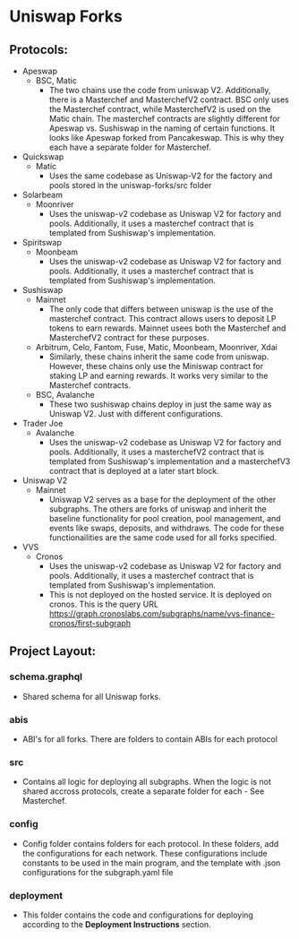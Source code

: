 # Uniswap Forks

## Protocols:

- Apeswap
  - BSC, Matic
    - The two chains use the code from uniswap V2. Additionally, there is a Masterchef and MasterchefV2 contract. BSC only uses the Masterchef contract, while MasterchefV2 is used on the Matic chain. The masterchef contracts are slightly different for Apeswap vs. Sushiswap in the naming of certain functions. It looks like Apeswap forked from Pancakeswap. This is why they each have a separate folder for Masterchef.
- Quickswap
  - Matic
    - Uses the same codebase as Uniswap-V2 for the factory and pools stored in the uniswap-forks/src folder
- Solarbeam
  - Moonriver
    - Uses the uniswap-v2 codebase as Uniswap V2 for factory and pools. Additionally, it uses a masterchef contract that is templated from Sushiswap's implementation.
- Spiritswap
  - Moonbeam
    - Uses the uniswap-v2 codebase as Uniswap V2 for factory and pools. Additionally, it uses a masterchef contract that is templated from Sushiswap's implementation.
- Sushiswap
  - Mainnet
    - The only code that differs between uniswap is the use of the masterchef contract. This contract allows users to deposit LP tokens to earn rewards. Mainnet usees both the Masterchef and MasterchefV2 contract for these purposes.
  - Arbitrum, Celo, Fantom, Fuse, Matic, Moonbeam, Moonriver, Xdai
    - Similarly, these chains inherit the same code from uniswap. However, these chains only use the Miniswap contract for staking LP and earning rewards. It works very similar to the Masterchef contracts.
  - BSC, Avalanche
    - These two sushiswap chains deploy in just the same way as Uniswap V2. Just with different configurations.
- Trader Joe
  - Avalanche
    - Uses the uniswap-v2 codebase as Uniswap V2 for factory and pools. Additionally, it uses a masterchefV2 contract that is templated from Sushiswap's implementation and a masterchefV3 contract that is deployed at a later start block.
- Uniswap V2
  - Mainnet
    - Uniswap V2 serves as a base for the deployment of the other subgraphs. The others are forks of uniswap and inherit the baseline functionality for pool creation, pool management, and events like swaps, deposits, and withdraws. The code for these functionailities are the same code used for all forks specified.
- VVS
  - Cronos
    - Uses the uniswap-v2 codebase as Uniswap V2 for factory and pools. Additionally, it uses a masterchef contract that is templated from Sushiswap's implementation.
    - This is not deployed on the hosted service. It is deployed on cronos. This is the query URL https://graph.cronoslabs.com/subgraphs/name/vvs-finance-cronos/first-subgraph

## Project Layout:

### schema.graphql

- Shared schema for all Uniswap forks.

### abis

- ABI's for all forks. There are folders to contain ABIs for each protocol

### src

- Contains all logic for deploying all subgraphs. When the logic is not shared accross protocols, create a separate folder for each - See Masterchef.

### config

- Config folder contains folders for each protocol. In these folders, add the configurations for each network. These configurations include constants to be used in the main program, and the template with .json configurations for the subgraph.yaml file

### deployment

- This folder contains the code and configurations for deploying according to the **Deployment Instructions** section.
